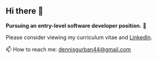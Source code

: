 ## Hi there 👋

**Pursuing an entry-level software developer position.** 🚀

Please consider viewing my curriculum vitae and <a href='https://www.linkedin.com/in/dennis-gurban/'>LinkedIn</a>.

📫 How to reach me: dennisgurban44@gmail.com
<!--
**gurbanoglu/gurbanoglu** is a ✨ _special_ ✨ repository because its `README.md` (this file) appears on your GitHub profile.

Here are some ideas to get you started:

- 🔭 I’m currently working on b
- 📫 How to reach me: dennisgurban44@gmail.com
-->
